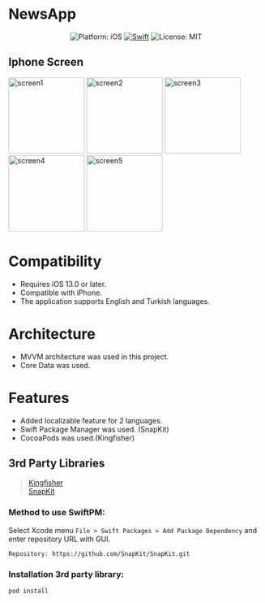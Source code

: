# NewsApp

<p align="center">
  <img src="https://img.shields.io/badge/Platform-iOS%2013.0+-lightgrey.svg" alt="Platform: iOS">
<a href="https://developer.apple.com/swift/"><img src="https://img.shields.io/badge/Swift-5.0-orange.svg?style=flat" alt="Swift"/></a>
<img src="https://img.shields.io/github/license/erikmartens/NearbyWeather.svg?style=flat" alt="License: MIT">
</p>

## Iphone Screen

<img width="150" alt="screen1" src="https://user-images.githubusercontent.com/47946453/139116697-1a3b73d8-9b98-4f59-8768-9d81767f2e4c.png"> <img width="150" alt="screen2" src="https://user-images.githubusercontent.com/47946453/139116704-15928c32-8e88-44fc-9088-f73e6fa8c8f5.png"> <img width="150" alt="screen3" src="https://user-images.githubusercontent.com/47946453/139116709-5b7f8b5e-7c10-45ce-8f85-c4a9c44687b9.png"> <img width="150" alt="screen4" src="https://user-images.githubusercontent.com/47946453/139116716-92693b2b-dd47-44ca-9604-b7d3e7c00044.png"> <img width="150" alt="screen5" src="https://user-images.githubusercontent.com/47946453/139116721-4d96f8e9-5557-4ea1-a6c5-8d1c3f2239a4.png">

# Compatibility
- Requires iOS 13.0 or later. 
- Compatible with iPhone.
- The application supports English and Turkish languages.

# Architecture
- MVVM architecture was used in this project.
- Core Data was used.

# Features
- Added localizable feature for 2 languages.
- Swift Package Manager was used. (SnapKit)
- CocoaPods was used.(Kingfisher)

## 3rd Party Libraries
> <a href="https://github.com/onevcat/Kingfisher">Kingfisher</a>\
> <a href="https://github.com/SnapKit/SnapKit">SnapKit</a>

### Method to use SwiftPM:
Select Xcode menu `File > Swift Packages > Add Package Dependency` and enter repository URL with GUI.  
```
Repository: https://github.com/SnapKit/SnapKit.git
```
### Installation 3rd party library:

```bash
pod install
```
